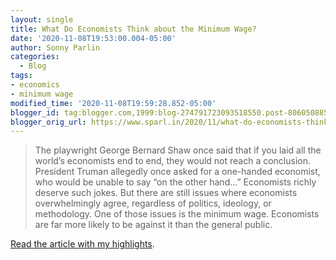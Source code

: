 ```yaml
---
layout: single
title: What Do Economists Think about the Minimum Wage?
date: '2020-11-08T19:53:00.004-05:00'
author: Sonny Parlin
categories:
  - Blog
tags:
- economics
- minimum wage
modified_time: '2020-11-08T19:59:28.852-05:00'
blogger_id: tag:blogger.com,1999:blog-274791723093518550.post-8060508858048681252
blogger_orig_url: https://www.sparl.in/2020/11/what-do-economists-think-about-minimum.html
---
```


> The playwright George Bernard Shaw once said that if you laid all the world’s economists end to end, they would not reach a conclusion. President Truman allegedly once asked for a one-handed economist, who would be unable to say “on the other hand…” Economists richly deserve such jokes. But there are still issues where economists overwhelmingly agree, regardless of politics, ideology, or methodology. One of those issues is the minimum wage. Economists are far more likely to be against it than the general public.


[Read the article with my highlights](https://share.getliner.com/hxy7l).
